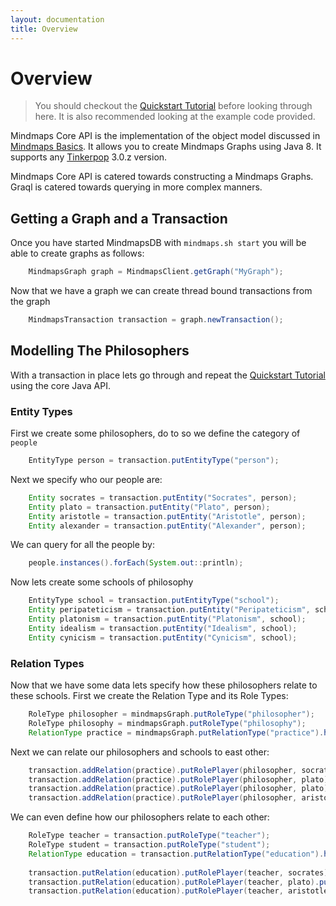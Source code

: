```yaml
---
layout: documentation
title: Overview
---
```

# Overview

> You should checkout the [Quickstart
> Tutorial](documentation/basic-tutorial.md) before looking through here. It
> is also recommended looking at the example code provided.

Mindmaps Core API is the implementation of the object model discussed in
[Mindmaps Basics](documentation/mindmaps-basics.md). It allows you to create
Mindmaps Graphs using Java 8. It supports any
[Tinkerpop](http://tinkerpop.incubator.apache.org/docs/3.0.2-incubating/) 3.0.z
version. 

Mindmaps Core API is catered towards constructing a Mindmaps Graphs. Graql is
catered towards querying in more complex manners.

## Getting a Graph and a Transaction

Once you have started MindmapsDB with `mindmaps.sh start` you will be able to create graphs as follows:

```java
    MindmapsGraph graph = MindmapsClient.getGraph("MyGraph");
```

Now that we have a graph we can create thread bound transactions from the graph

```java
    MindmapsTransaction transaction = graph.newTransaction();
```

## Modelling The Philosophers

With a transaction in place lets go through and repeat the [Quickstart Tutorial](documentation/basic-tutorial.md) using the core Java API.

### Entity Types

First we create some philosophers, do to so we define the category of `people`

```java
    EntityType person = transaction.putEntityType("person");
```

Next we specify who our people are:

```java
    Entity socrates = transaction.putEntity("Socrates", person);
    Entity plato = transaction.putEntity("Plato", person);
    Entity aristotle = transaction.putEntity("Aristotle", person);
    Entity alexander = transaction.putEntity("Alexander", person);
```

We can query for all the people by:

```java
    people.instances().forEach(System.out::println);
```

Now lets create some schools of philosophy

```java
    EntityType school = transaction.putEntityType("school");
    Entity peripateticism = transaction.putEntity("Peripateticism", school);
    Entity platonism = transaction.putEntity("Platonism", school);
    Entity idealism = transaction.putEntity("Idealism", school);
    Entity cynicism = transaction.putEntity("Cynicism", school);
```

### Relation Types

Now that we have some data lets specify how these philosophers relate to these schools. First we create the Relation Type and its Role Types:

```java
    RoleType philosopher = mindmapsGraph.putRoleType("philosopher");
    RoleType philosophy = mindmapsGraph.putRoleType("philosophy");
    RelationType practice = mindmapsGraph.putRelationType("practice").hasRole(philosopher).hasRole(philosophy);
```

Next we can relate our philosophers and schools to east other:

```java
    transaction.addRelation(practice).putRolePlayer(philosopher, socrates).putRolePlayer(philosophy, platonisim);
    transaction.addRelation(practice).putRolePlayer(philosopher, plato).putRolePlayer(philosophy, idealism);
    transaction.addRelation(practice).putRolePlayer(philosopher, plato).putRolePlayer(philosophy, platonisim);
    transaction.addRelation(practice).putRolePlayer(philosopher, aristotle).putRolePlayer(philosophy, peripateticism);
```

We can even define how our philosophers relate to each other:

```java
    RoleType teacher = transaction.putRoleType("teacher");
    RoleType student = transaction.putRoleType("student");
    RelationType education = transaction.putRelationType("education").hasRole(teacher).hasRole(student);
    
    transaction.putRelation(education).putRolePlayer(teacher, socrates).putRolePlayer(student, plato);
    transaction.putRelation(education).putRolePlayer(teacher, plato).putRolePlayer(student, aristotle);
    transaction.putRelation(education).putRolePlayer(teacher, aristotle).putRolePlayer(student, alexander);
```
